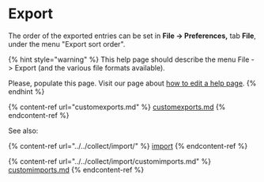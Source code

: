 # Export

The order of the exported entries can be set in **File → Preferences,** tab **File**, under the menu "Export sort order".

{% hint style="warning" %}
This help page should describe the menu File -> Export (and the various file formats available).

Please, populate this page. Visit our page about [how to edit a help page](../../contributing/how-to-improve-the-help-page.md#editing-help-pages-directly-in-the-browser).
{% endhint %}

{% content-ref url="customexports.md" %}
[customexports.md](customexports.md)
{% endcontent-ref %}

See also:

{% content-ref url="../../collect/import/" %}
[import](../../collect/import/)
{% endcontent-ref %}

{% content-ref url="../../collect/import/customimports.md" %}
[customimports.md](../../collect/import/customimports.md)
{% endcontent-ref %}
